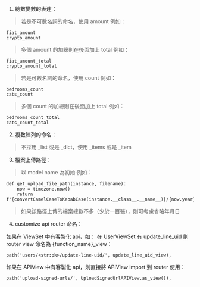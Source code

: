 1. 總數變數的表達：

> 若是不可數名詞的命名，使用 amount
例如：
```
fiat_amount
crypto_amount
```

> 多個 amount 的加總則在後面加上 total
例如：
```
fiat_amount_total
crypto_amount_total
``` 

> 若是可數名詞的命名，使用 count
例如：
```
bedrooms_count
cats_count
```

> 多個 count 的加總則在後面加上 total
例如：
```
bedrooms_count_total
cats_count_total
``` 

2. 複數陣列的命名：

> 不採用 _list 或是 _dict，使用 _items 或是 _item

3. 檔案上傳路徑：

> 以 model name 為初始
例如：
```
def get_upload_file_path(instance, filename):
    now = timezone.now()
    return f'{convertCamelCaseToKebabCase(instance.__class__.__name__)}/{now.year}/{now.month}/{now.day}/{filename}'
```

> 如果該路徑上傳的檔案總數不多（少於一百張），則可考慮省略年月日

4. customize api router 命名：

如果在 ViewSet 中有客製化 api，如：
在 UserViewSet 有 update_line_uid
則 router view 命名為 {function_name}_view：
```
path('users/<str:pk>/update-line-uid/', update_line_uid_view),
```

如果在 APIView 中有客製化 api，則直接將 APIView import 到 router 使用：
```
path('upload-signed-urls/', UploadSignedUrlAPIView.as_view()),
```